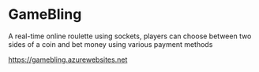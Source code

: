 # GameBling
A real-time online roulette using sockets, players can choose between two sides of a coin and bet money using various payment methods

https://gamebling.azurewebsites.net
